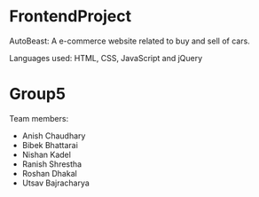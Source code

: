 # FrontendProject

AutoBeast: A e-commerce website related to buy and sell of cars.

Languages used: HTML, CSS, JavaScript and jQuery

# Group5
Team members:

- Anish Chaudhary
- Bibek Bhattarai
- Nishan Kadel
- Ranish Shrestha
- Roshan Dhakal
- Utsav Bajracharya
